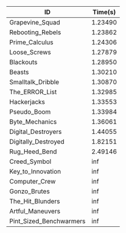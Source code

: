 |ID|Time(s)|
|-|-|
|Grapevine_Squad|1.23490|
|Rebooting_Rebels|1.23862|
|Prime_Calculus|1.24306|
|Loose_Screws|1.27879|
|Blackouts|1.28950|
|Beasts|1.30210|
|Smalltalk_Dribble|1.30870|
|The_ERROR_List|1.32985|
|Hackerjacks|1.33553|
|Pseudo_Boom|1.33984|
|Byte_Mechanics|1.36061|
|Digital_Destroyers|1.44055|
|Digitally_Destroyed|1.82151|
|Rug_Heed_Bend|2.49146|
|Creed_Symbol|inf|
|Key_to_Innovation|inf|
|Computer_Crew|inf|
|Gonzo_Brutes|inf|
|The_Hit_Blunders|inf|
|Artful_Maneuvers|inf|
|Pint_Sized_Benchwarmers|inf|
